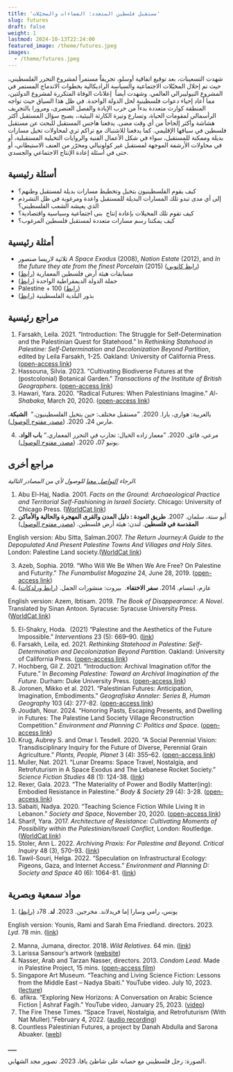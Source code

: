 ```yaml
---
title: 'مستقبل فلسطين المتعدد: الفضاءات والمخيّلات'
slug: futures
draft: false
weight: 1
lastmod: 2024-10-13T22:24:00
featured_image: /theme/futures.jpeg
images:
  - /theme/futures.jpeg
---
```

شهدت التسعينات، بعد توقيع اتفاقية أوسلو، تجريفاً مستمراً لمشروع التحرر الفلسطيني، حيث تم إحلال المخيّلات الاجتماعية والسياسة الراديكالية بخطوات الاندماج المستمر في المشروع النيوليبرالي العالمي. وشهدت أيضاً  إعلانات الوفاة المتكررة لمشروع الدولتين، مما أعاد إحياء دعوات فلسطينية لحل الدولة الواحدة. في ظل هذا السياق حيث تواجه المنطقة كوارث متعددة بدءاً من حرب الإبادة والفصل العنصرى، ومرورا بالتجريف الرأسمالي لمقومات الحياة، وتسارع وتيرة الكارثة البيئية،، يصبح سؤال المستقبل أكثر هشاشة وأكثر إلحاحاً من أي وقت مضى. يدفعنا هاجس المستقبل للبحث عن مستقبل فلسطين في سياقها الإقليمي. كما يدفعنا للاشتباك مع تراكم ثري لمحاولات تخيل مسارات بديلة وممكنة للمستقبل، سواء في شكل الأعمال الفنية والروايات التخيلية المستقبلية، أو في محاولات الأرشفة الموجهة لمستقبل غير كولونيالي ومحرّر من العنف الاستيطاني، أو حتى في أسئلة إعادة الإنتاج الاجتماعي والجسدي.

## أسئلة رئيسية

- كيف يقوم الفلسطينيون بتخيل وتخطيط مسارات بديلة لمستقبل وطنهم؟
- إلى أي مدى تبدو تلك المسارات البديلة للمستقبل واعدة ومرغوبة في ظل التشرذم الذي يعيشه الشعب الفلسطيني؟
- كيف تقوم تلك المخيلات بإعادة إنتاج  بنى اجتماعية وسياسية واقتصادية؟
- كيف يمكننا رسم مسارات متعددة لمستقبل فلسطين المرغوب؟

## أمثلة رئيسية

- ثلاثية لاريسا صنصور _A Space Exodus_ (2008), _Nation Estate_ (2012), and _In the future they ate from the_ _finest_ _Porcelain_ (2015) ([رابط كانوبي](https://www.kanopystreaming.com/category/supplier/mec-film))
- مسابقات هيئة أرض فلسطين المعمارية ([رابط](https://www.plands.org/ar/competition-news))
- حملة الدولة الديمقراطية الواحدة ([رابط](https://onedemocraticstate.com/ar/))
- Palestine + 100 ([رابط](https://commapress.co.uk/books/palestine-100))
- بذور البلدية الفلسطينية ([رابط](https://viviensansour.com/Palestine-Heirloom))

## مراجع رئيسية

1. Farsakh, Leila. 2021. “Introduction: The Struggle for Self-Determination and the Palestinian Quest for Statehood.” In _Rethinking Statehood in Palestine: Self-Determination and Decolonization Beyond Partition_, edited by Leila Farsakh, 1-25. Oakland: University of California Press. ([open-access link](https://luminosoa.org/site/chapters/e/10.1525/luminos.113.a/))
2. Hassouna, Silvia. 2023. “Cultivating Biodiverse Futures at the (postcolonial) Botanical Garden.” _Transactions of the Institute of British Geographers_. ([open-access link](https://rgs-ibg.onlinelibrary.wiley.com/doi/10.1111/tran.12639)) 
3. Hawari, Yara. 2020. “Radical Futures: When Palestinians Imagine.” _Al-Shabaka_, March 20, 2020. ([open-access link](https://al-shabaka.org/commentaries/radical-futures-when-palestinians-imagine/))

بالعربية: هواري، يارا. 2020. ”مستقبل مختلف: حين يتخيل الفلسطينيون.“  **الشبكة**، مارس 24، 2020. ([مصدر مفتوح الوصول](https://al-shabaka.org/commentaries/%D9%85%D8%B3%D8%AA%D9%82%D8%A8%D9%84-%D9%85%D8%AE%D8%AA%D9%84%D9%81-%D8%AD%D9%8A%D9%86-%D9%8A%D8%AA%D8%AE%D9%8A%D9%84-%D8%A7%D9%84%D9%81%D9%84%D8%B3%D8%B7%D9%8A%D9%86%D9%8A%D9%88%D9%86/)).

4. مرعي، فائق. 2020. ”معمار زاده الخيال: تجارب في التحرر المعماري.“ **باب الواد**، يونيو 07، 2020. ([مصدر مفتوح الوصول](https://babelwad.com/ar/%D9%86%D8%B5%D9%88%D8%B5/%D9%85%D8%B9%D9%85%D8%A7%D8%B1-%D8%B2%D8%A7%D8%AF%D9%87-%D8%A7%D9%84%D8%AE%D9%8A%D8%A7%D9%84-%D8%AA%D8%AC%D8%A7%D8%B1%D8%A8-%D9%81%D9%8A-%D8%A7%D9%84%D8%AA%D8%AD%D8%B1%D8%B1-%D8%A7%D9%84%D9%85%D8%B9/)). 

## مراجع أخرى

_الرجاء&#32;[التواصل معنا](https://palestine.araburbanism.com/ar/contact/)&#32;للوصول لأي من المصادر التالية._

1. Abu El-Haj, Nadia. 2001. _Facts on the Ground: Archaeological Practice and Territorial Self-Fashioning in Israeli Society_. Chicago: University of Chicago Press. ([WorldCat link](https://search.worldcat.org/title/Facts-on-the-ground-:-archaeological-practice-and-territorial-self-fashioning-in-Israeli-society/oclc/47666593))
2. أبو ستة، سلمان. 2007. **طريق العودة : دليل المدن والقرى المهجرة والحالية والأماكن المقدسة في فلسطين**_._ لندن: هيئة أرض فلسطين. ([مصدر مفتوح الوصول](https://www.plands.org/en/maps-atlases/atlases/the-return-journey/return-jounrney-pdfs))

English version: Abu Sitta, Salman.2007. _The Return Journey:A Guide to the Depopulated And Present Palestine Towns And Villages and Holy Sites_. London: Palestine Land society.([WorldCat link](https://search.worldcat.org/title/173205494))

3. Azeb, Sophia. 2019. “Who Will We Be When We Are Free? On Palestine and Futurity.” _The Funambulist Magazine_ 24, June 28, 2019. ([open-access link](https://thefunambulist.net/magazine/24-futurisms/will-free-palestine-futurity-sophia-azeb))
4. عازم، ابتسام. 2014. **سفر الاختفاء**.  بيروت: منشورات الجمل. ([رابط ورلدكات](https://search.worldcat.org/title/884401035))

English version: Azem, Ibtisam. 2019. _The Book of Disappearance: A Novel_. Translated by Sinan Antoon. Syracuse: Syracuse University Press. ([WorldCat link](https://search.worldcat.org/title/1097462878))

5. El-Shakry, Hoda.  (2021) “Palestine and the Aesthetics of the Future Impossible.” _Interventions_ 23 (5): 669–90. ([link](https://www.tandfonline.com/doi/full/10.1080/1369801X.2021.1885471))
6. Farsakh, Leila, ed. 2021. _Rethinking Statehood in Palestine: Self-Determination and Decolonization Beyond Partition_. Oakland: University of California Press. ([open-access link](https://luminosoa.org/site/books/e/10.1525/luminos.113/))
7. Hochberg, Gil Z. 2021. “Introduction: Archival Imagination of/for the Future.” In _Becoming Palestine: Toward an Archival Imagination of the Future_. Durham: Duke University Press. ([open-access link](https://assets-us-01.kc-usercontent.com/f7ca9afb-82c2-002a-a423-84e111d5b498/b24268db-351e-4419-bb16-debab12c9297/978-1-4780-1482-9_601.pdf?fm=webp&auto=format&lossless=true))
8. Joronen, Mikko et al. 2021. “Palestinian Futures: Anticipation, Imagination, Embodiments.” _Geografiska Annaler: Series B, Human Geography_ 103 (4): 277-82. ([open-access link](https://www.tandfonline.com/doi/full/10.1080/04353684.2021.2004196))
9. Joudah, Nour. 2024. “Honoring Pasts, Escaping Presents, and Dwelling in Futures: The Palestine Land Society Village Reconstruction Competition.” _Environment and Planning C: Politics and Space_. ([open-access link](https://journals.sagepub.com/doi/full/10.1177/23996544241275791))
10. Krug, Aubrey S. and Omar I. Tesdell. 2020. “A Social Perennial Vision: Transdisciplinary Inquiry for the Future of Diverse, Perennial Grain Agriculture.” _Plants, People, Planet_ 3 (4): 355–62. ([open-access link](https://nph.onlinelibrary.wiley.com/doi/10.1002/ppp3.10175))
11. Muller, Nat. 2021. “Lunar Dreams: Space Travel, Nostalgia, and Retrofuturism in A Space Exodus and The Lebanese Rocket Society.” _Science Fiction Studies_ 48 (1): 124-38. ([link](https://muse.jhu.edu/pub/347/article/800305/pdf))
12. Rexer, Gala. 2023. “The Materiality of Power and Bodily Matter(ing): Embodied Resistance in Palestine.” _Body & Society_ 29 (4): 3-28. ([open-access link](https://journals.sagepub.com/doi/10.1177/1357034X231201950))
13. Sabaiti, Nadya. 2020. “Teaching Science Fiction While Living It in Lebanon.” _Society and Space_, November 20, 2020. ([open-access link](https://www.societyandspace.org/articles/teaching-science-fiction-while-living-it-in-lebanon))
14. Sharif, Yara. 2017. _Architecture of Resistance: Cultivating Moments of Possibility within the Palestinian/Israeli Conflict_, London: Routledge. ([WorldCat link](https://search.worldcat.org/title/987318656))
15. Stoler, Ann L. 2022. _Archiving Praxis: For Palestine and Beyond_. _Critical Inquiry_ 48 (3), 570-93. ([link](https://www.journals.uchicago.edu/doi/10.1086/718625)) 
16. Tawil-Souri, Helga. 2022. “Speculation on Infrastructural Ecology: Pigeons, Gaza, and Internet Access.” _Environment and Planning D: Society and Space_ 40 (6): 1064-81. ([link](https://journals.sagepub.com/doi/abs/10.1177/02637758221139857#:~:text=As%20a%20prototype%2C%20it%20is,WiFi%20and%20do%2Dit%2Dyourself))

## مواد سمعية وبصرية

1. يونس، رامي وسارا إما فريدلاند. مخرجين. 2023. **لد**. 78د ([رابط](https://lydinexile.com/))

English version: Younis, Rami and Sarah Ema Friedland. directors. 2023. _Lyd_. 78 min. ([link](https://lydinexile.com/))

2. Manna, Jumana, director. 2018. _Wild Relatives_. 64 min. ([link](https://www.jumanamanna.com/Wild-Relatives))
3. Larissa Sansour’s artwork ([website](https://larissasansour.com/))
4. Nasser, Arab and Tarzan Nasser, directors. 2013. _Condom Lead_. Made in Palestine Project, 15 mins. ([open-access film](https://youtu.be/LNkn552kEYA?si=SvTvoEaAOBC9zDc-))
5. Singapore Art Museum. “Teaching and Living Science Fiction: Lessons from the Middle East – Nadya Sbaiti.” YouTube video. July 10, 2023. ([lecture](https://youtu.be/guEgt5r5RbU?si=BXCdRljMyyAQKbPY)) 
6.  afikra. “Exploring New Horizons: A Conversation on Arabic Science Fiction | Ashraf Fagih.” YouTube video, January 25, 2023. ([video](https://youtu.be/JpFxK4SELZU)) 
7. The Fire These Times. “Space Travel, Nostalgia, and Retrofuturism (With Nat Muller).”February 4, 2022. ([audio recording](https://thefirethesetimes.com/2022/02/04/98-space-travel-nostalgia-and-retrofuturism-with-nat-muller/))
8. Countless Palestinian Futures, a project by Danah Abdulla and Sarona Abuaker. ([web](https://palifutures.com/))

**\_\_\_**

الصورة: رجل فلسطيني مع حصانه على شاطئ يافا، 2023. تصوير مجد الشهابي.
